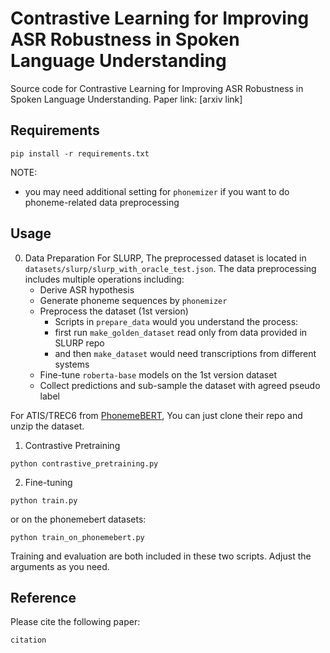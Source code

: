 # Contrastive Learning for Improving ASR Robustness in Spoken Language Understanding
Source code for Contrastive Learning for Improving ASR Robustness in Spoken Language Understanding.
Paper link: [arxiv link]

## Requirements
```
pip install -r requirements.txt
```
NOTE: 
- you may need additional setting for `phonemizer` if you want to do phoneme-related data preprocessing

## Usage

0. Data Preparation
For SLURP,
The preprocessed dataset is located in `datasets/slurp/slurp_with_oracle_test.json`.
The data preprocessing includes multiple operations including:
    - Derive ASR hypothesis
    - Generate phoneme sequences by `phonemizer`
    - Preprocess the dataset (1st version)
        - Scripts in `prepare_data` would you understand the process:
        - first run `make_golden_dataset` read only from data provided in SLURP repo
        - and then `make_dataset` would need transcriptions from different systems
    - Fine-tune `roberta-base` models on the 1st version dataset
    - Collect predictions and sub-sample the dataset with agreed pseudo label


For ATIS/TREC6 from [PhonemeBERT](https://github.com/Observeai-Research/Phoneme-BERT),
You can just clone their repo and unzip the dataset.

1. Contrastive Pretraining
```
python contrastive_pretraining.py
```

2. Fine-tuning
```
python train.py
```
or on the phonemebert datasets:
```
python train_on_phonemebert.py
```

Training and evaluation are both included in these two scripts.
Adjust the arguments as you need.

## Reference
Please cite the following paper:
```
citation
```
